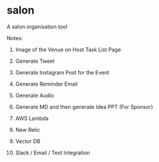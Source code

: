 # salon
A salon organisation tool

Notes:
1. Image of the Venue on Host Task List Page
2. Generate Tweet
3. Generate Instagram Post for the Event
4. Generate Reminder Email
5. Generate Audio
6. Generate MD and then generate Idea PPT (For Sponsor)

7. AWS Lambda
8. New Relic
9. Vector DB
10. Slack / Email / Text Integration